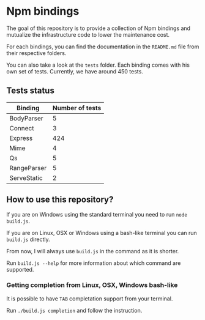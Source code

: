 # Npm bindings

The goal of this repository is to provide a collection of Npm bindings and mutualize the infrastructure code to lower the maintenance cost.

For each bindings, you can find the documentation in the `README.md` file from their respective folders.

You can also take a look at the `tests` folder. Each binding comes with his own set of tests. Currently, we have around 450 tests.

## Tests status

<!-- DON'T REMOVE - begin tests status -->

| Binding | Number of tests |
|---------|-----------------|
| BodyParser | 5 |
| Connect | 3 |
| Express | 424 |
| Mime | 4 |
| Qs | 5 |
| RangeParser | 5 |
| ServeStatic | 2 |

<!-- DON'T REMOVE - end tests status -->
## How to use this repository?

If you are on Windows using the standard terminal you need to run `node build.js`.

If you are on Linux, OSX or Windows using a bash-like terminal you can run `build.js` directly.

From now, I will always use `build.js` in the command as it is shorter.

Run `build.js --help` for more information about which command are supported.

### Getting completion from Linux, OSX, Windows bash-like

It is possible to have `TAB` completation support from your terminal.

Run `./build.js completion` and follow the instruction.
